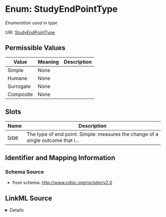 # Enum: StudyEndPointType




_Enumeration used in type_



URI: [StudyEndPointType](StudyEndPointType)

## Permissible Values

| Value | Meaning | Description |
| --- | --- | --- |
| Simple | None |  |
| Humane | None |  |
| Surrogate | None |  |
| Composite | None |  |




## Slots

| Name | Description |
| ---  | --- |
| [type](type.md) | The type of end point. Simple: measures the change of a single outcome that i... |






## Identifier and Mapping Information







### Schema Source


* from schema: http://www.cdisc.org/ns/odm/v2.0




## LinkML Source

<details>
```yaml
name: StudyEndPointType
description: Enumeration used in type
from_schema: http://www.cdisc.org/ns/odm/v2.0
rank: 1000
permissible_values:
  Simple:
    text: Simple
    is_a: StudyEndPointType
  Humane:
    text: Humane
    is_a: StudyEndPointType
  Surrogate:
    text: Surrogate
    is_a: StudyEndPointType
  Composite:
    text: Composite
    is_a: StudyEndPointType

```
</details>
